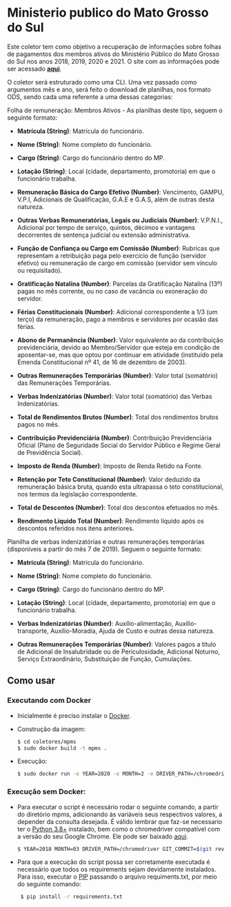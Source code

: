 # Ministerio publico do Mato Grosso do Sul

Este coletor tem como objetivo a recuperação de informações sobre folhas de pagamentos dos membros ativos do Ministério Público do Mato Grosso do Sul nos anos 2018, 2019, 2020 e 2021. O site com as informações pode ser acessado **[aqui](https://transparencia.mpms.mp.br/QvAJAXZfc/opendoc.htm?document=portaltransparencia%5Cportaltransparencia.qvw&lang=pt-BR&host=QVS%40srv-1645&anonymous=true)**.

O coletor será estruturado como uma CLI. Uma vez passado como argumentos mês e ano, será feito o download de planilhas, nos formato ODS, sendo cada uma referente a uma dessas categorias:

Folha de remuneração: Membros Ativos - As planilhas deste tipo, seguem o seguinte formato:

- **Matrícula (String)**: Matrícula do funcionário.
- **Nome (String)**: Nome completo do funcionário.
- **Cargo (String)**: Cargo do funcionário dentro do MP.
- **Lotação (String)**: Local (cidade, departamento, promotoria) em que o funcionário trabalha.
- **Remuneração Básica do Cargo Efetivo (Number)**: Vencimento, GAMPU, V.P.I, Adicionais de Qualificação, G.A.E e G.A.S, além de outras desta natureza.
- **Outras Verbas Remuneratórias, Legais ou Judiciais (Number)**:  V.P.N.I., Adicional por tempo de serviço, quintos, décimos e vantagens decorrentes de sentença judicial ou extensão administrativa.
- **Função de Confiança ou Cargo em Comissão (Number)**: Rubricas que representam a retribuição paga pelo exercício de função (servidor efetivo) ou remuneração de cargo em comissão (servidor sem vínculo ou requisitado).
- **Gratificação Natalina (Number)**:  Parcelas da Gratificação Natalina (13º) pagas no mês corrente, ou no caso de vacância ou exoneração do servidor.
- **Férias Constitucionais (Number)**: Adicional correspondente a 1/3 (um terço) da remuneração, pago a membros e servidores por ocasião das férias.
- **Abono de Permanência (Number)**: Valor equivalente ao da contribuição previdenciária, devido ao Membro/Servidor que esteja em condição de aposentar-se, mas que optou por continuar em atividade (instituído pela Emenda Constitucional nº 41, de 16 de dezembro de 2003).
- **Outras Remunerações Temporárias (Number)**: Valor total (somatório) das Remunerações Temporárias.

- **Verbas Indenizatórias (Number)**:  Valor total (somatório) das Verbas Indenizatórias.

- **Total de Rendimentos Brutos (Number)**: Total dos rendimentos brutos pagos no mês.
- **Contribuição Previdenciária (Number)**: Contribuição Previdenciária Oficial (Plano de Seguridade Social do Servidor Público e Regime Geral de Previdência Social).
- **Imposto de Renda (Number)**: Imposto de Renda Retido na Fonte.
- **Retenção por Teto Constitucional (Number)**: Valor deduzido da remuneração básica bruta, quando esta ultrapassa o teto constitucional, nos termos da legislação correspondente.
- **Total de Descontos (Number)**: Total dos descontos efetuados no mês.
- **Rendimento Líquido Total (Number)**: Rendimento líquido após os descontos referidos nos itens anteriores.

Planilha de verbas indenizatórias e outras remunerações temporárias (disponiveis a partir do mês 7 de 2019). Seguem o seguinte formato:

- **Matrícula (String)**: Matrícula do funcionário.
- **Nome (String)**: Nome completo do funcionário.
- **Cargo (String)**: Cargo do funcionário dentro do MP.
- **Lotação (String)**: Local (cidade, departamento, promotoria) em que o funcionário trabalha.

- **Verbas Indenizatórias (Number)**: Auxílio-alimentação, Auxílio-transporte, Auxílio-Moradia, Ajuda de Custo e outras dessa natureza.

- **Outras Remunerações Temporárias (Number)**: Valores pagos a título de Adicional de Insalubridade ou de Periculosidade, Adicional Noturno, Serviço Extraordinário, Substituição de Função, Cumulações.

## Como usar

### Executando com Docker

 - Inicialmente é preciso instalar o [Docker](https://docs.docker.com/install/). 

 - Construção da imagem:

    ```sh
    $ cd coletores/mpms
    $ sudo docker build -t mpms .
    ```
 - Execução:
 
    ```sh
    $ sudo docker run -e YEAR=2020 -e MONTH=2 -e DRIVER_PATH=/chromedriver -e GIT_COMMIT=$(git rev-list -1 HEAD) mpms
    ```

### Execução sem Docker:

- Para executar o script é necessário rodar o seguinte comando, a partir do diretório mpms, adicionando às variáveis seus respectivos valores, a depender da consulta desejada. É válido lembrar que faz-se necessario ter o [Python 3.8+](https://www.python.org/downloads/) instalado, bem como o chromedriver compatível com a versão do seu Google Chrome. Ele pode ser baixado [aqui](https://chromedriver.chromium.org/downloads).
 
    ```sh
    $ YEAR=2018 MONTH=03 DRIVER_PATH=/chromedriver GIT_COMMIT=$(git rev-list -1 HEAD) python3 src/main.py
    ```
- Para que a execução do script possa ser corretamente executada é necessário que todos os requirements sejam devidamente instalados. Para isso, executar o [PIP](https://pip.pypa.io/en/stable/installing/) passando o arquivo requiments.txt, por meio do seguinte comando:
   
   ```sh
    $ pip install -r requirements.txt
   ```